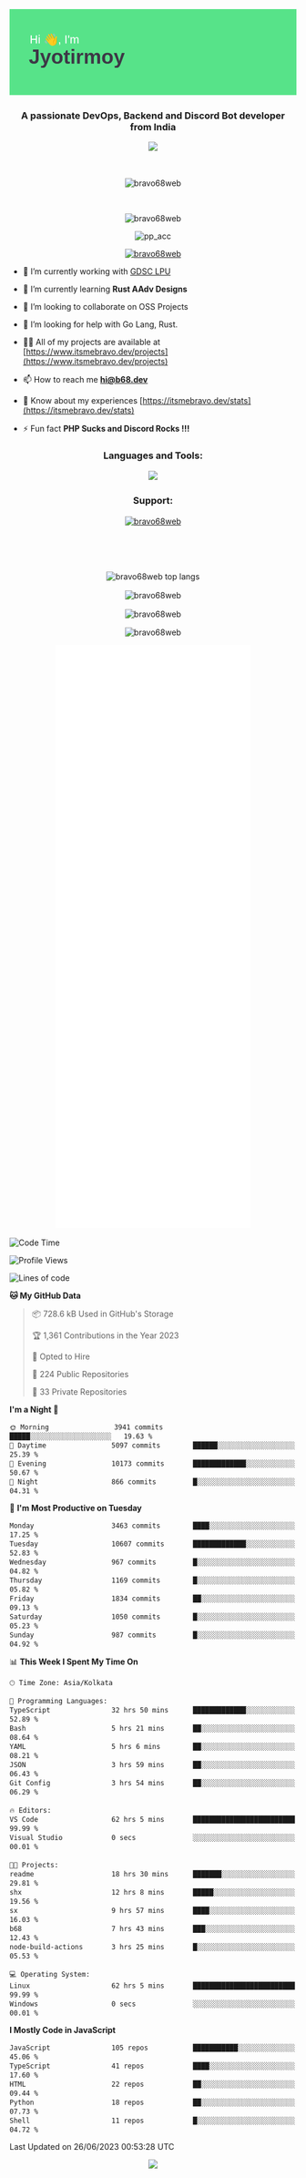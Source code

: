 <p align="center"><img src="header.png"></p>
<h3 align="center">A passionate DevOps, Backend and Discord Bot developer from India</h3>

<p align="center"><a href="https://discord.com/users/457039372009865226"><img src="https://lanyard-profile-readme.vercel.app/api/457039372009865226"></a></p>
                           
<br>
<p align="center"> <img src="https://komarev.com/ghpvc/?username=bravo68web&label=Profile%20views&color=0e75b6&style=flat" alt="bravo68web" /> </p>
<br>


<p align="center"><img src="https://github-profile-trophy.vercel.app/?username=bravo68web&theme=discord&column=3&row=2" alt="bravo68web" /> </p>
<p align="center"><img src="https://osu-embed.b68dev.xyz/pp_acc" alt="pp_acc" /> </p>

<p align="center"> <a href="https://twitter.com/bravo68web" target="blank"><img src="https://img.shields.io/twitter/follow/bravo68web?logo=twitter&style=for-the-badge" alt="bravo68web" /></a> </p>

- 🔭 I’m currently working with [GDSC LPU](https://gdsclpu.live/)

- 🌱 I’m currently learning **Rust AAdv Designs**

- 👯 I’m looking to collaborate on OSS Projects

- 🤝 I’m looking for help with Go Lang, Rust.

- 👨‍💻 All of my projects are available at [https://www.itsmebravo.dev/projects](https://www.itsmebravo.dev/projects)

<!-- - 💬 Ask me about **DF Techs** -->

- 📫 How to reach me **hi@b68.dev**

- 📄 Know about my experiences [https://itsmebravo.dev/stats](https://itsmebravo.dev/stats)

- ⚡ Fun fact **PHP Sucks and Discord Rocks !!!**

<h3 align="center">Languages and Tools:</h3>
<p align="center"> 
<img src="https://skillicons.dev/icons?i=aws,bash,c,cs,cpp,cloudflare,css,dart,devto,discord,bots,docker,electron,ember,emotion,express,fastapi,figma,firebase,flask,gcp,git,github,githubactions,go,gitlab,graphql,heroku,html,ai,ipfs,js,jest,linux,md,mastodon,mongodb,neovim,netlify,nextjs,nginx,nodejs,postgres,postman,powershell,py,react,redis,regex,replit,rocket,rust,sqlite,mysql,stackoverflow,styledcomponents,supabase,sentry,solidity,svg,tailwind,tauri,twitter,ts,unity,v,vercel,vim,vite,wasm,webpack,workers&perline=8&theme=dark" />
</p>

<h3 align="center">Support:</h3>
<p align="center"><a href="https://www.buymeacoffee.com/bravo68web"> <img align="center" src="https://cdn.buymeacoffee.com/buttons/v2/default-yellow.png" height="50" width="210" alt="bravo68web" /></a></p><br><br>
<br>

<p align="center"> <img align="center" src="https://github-readme-stats-sync.vercel.app/api/top-langs?username=bravo68web&count_private=true&show_icons=true&theme=radical&border_radius=10&&langs_count=10&layout=compact" alt="bravo68web top langs" /></p>

<p align="center"> <img align="center" src="https://github-readme-stats-sync.vercel.app/api?username=bravo68web&count_private=true&show_icons=true&theme=radical&border_radius=10" alt="bravo68web" /></p>

<p align="center"> <img align="center" src="https://github-readme-streak-stats.herokuapp.com?user=bravo68web&theme=dracula&hide_border=true" alt="bravo68web" /></p>

<p align="center"> <img align="center" src="https://github-readme-stats-sync.vercel.app/api/wakatime?username=bravo68web&count_private=true&show_icons=true&theme=aura_dark&border_radius=10&&langs_count=10&layout=compact&range=last_7_days" alt="bravo68web" /></p>

<p align="center"><img src="https://raw.githubusercontent.com/BRAVO68WEB/BRAVO68WEB/master/github-metrics.svg"></p>

<!--START_SECTION:waka-->
![Code Time](http://img.shields.io/badge/Code%20Time-4%2C995%20hrs%2012%20mins-blue)

![Profile Views](http://img.shields.io/badge/Profile%20Views-18-blue)

![Lines of code](https://img.shields.io/badge/From%20Hello%20World%20I%27ve%20Written-59.6%20million%20lines%20of%20code-blue)

**🐱 My GitHub Data** 

> 📦 728.6 kB Used in GitHub's Storage 
 > 
> 🏆 1,361 Contributions in the Year 2023
 > 
> 💼 Opted to Hire
 > 
> 📜 224 Public Repositories 
 > 
> 🔑 33 Private Repositories 
 > 
**I'm a Night 🦉** 

```text
🌞 Morning                3941 commits        █████░░░░░░░░░░░░░░░░░░░░   19.63 % 
🌆 Daytime                5097 commits        ██████░░░░░░░░░░░░░░░░░░░   25.39 % 
🌃 Evening                10173 commits       █████████████░░░░░░░░░░░░   50.67 % 
🌙 Night                  866 commits         █░░░░░░░░░░░░░░░░░░░░░░░░   04.31 % 
```
📅 **I'm Most Productive on Tuesday** 

```text
Monday                   3463 commits        ████░░░░░░░░░░░░░░░░░░░░░   17.25 % 
Tuesday                  10607 commits       █████████████░░░░░░░░░░░░   52.83 % 
Wednesday                967 commits         █░░░░░░░░░░░░░░░░░░░░░░░░   04.82 % 
Thursday                 1169 commits        █░░░░░░░░░░░░░░░░░░░░░░░░   05.82 % 
Friday                   1834 commits        ██░░░░░░░░░░░░░░░░░░░░░░░   09.13 % 
Saturday                 1050 commits        █░░░░░░░░░░░░░░░░░░░░░░░░   05.23 % 
Sunday                   987 commits         █░░░░░░░░░░░░░░░░░░░░░░░░   04.92 % 
```


📊 **This Week I Spent My Time On** 

```text
🕑︎ Time Zone: Asia/Kolkata

💬 Programming Languages: 
TypeScript               32 hrs 50 mins      █████████████░░░░░░░░░░░░   52.89 % 
Bash                     5 hrs 21 mins       ██░░░░░░░░░░░░░░░░░░░░░░░   08.64 % 
YAML                     5 hrs 6 mins        ██░░░░░░░░░░░░░░░░░░░░░░░   08.21 % 
JSON                     3 hrs 59 mins       ██░░░░░░░░░░░░░░░░░░░░░░░   06.43 % 
Git Config               3 hrs 54 mins       ██░░░░░░░░░░░░░░░░░░░░░░░   06.29 % 

🔥 Editors: 
VS Code                  62 hrs 5 mins       █████████████████████████   99.99 % 
Visual Studio            0 secs              ░░░░░░░░░░░░░░░░░░░░░░░░░   00.01 % 

🐱‍💻 Projects: 
readme                   18 hrs 30 mins      ███████░░░░░░░░░░░░░░░░░░   29.81 % 
shx                      12 hrs 8 mins       █████░░░░░░░░░░░░░░░░░░░░   19.56 % 
sx                       9 hrs 57 mins       ████░░░░░░░░░░░░░░░░░░░░░   16.03 % 
b68                      7 hrs 43 mins       ███░░░░░░░░░░░░░░░░░░░░░░   12.43 % 
node-build-actions       3 hrs 25 mins       █░░░░░░░░░░░░░░░░░░░░░░░░   05.53 % 

💻 Operating System: 
Linux                    62 hrs 5 mins       █████████████████████████   99.99 % 
Windows                  0 secs              ░░░░░░░░░░░░░░░░░░░░░░░░░   00.01 % 
```

**I Mostly Code in JavaScript** 

```text
JavaScript               105 repos           ███████████░░░░░░░░░░░░░░   45.06 % 
TypeScript               41 repos            ████░░░░░░░░░░░░░░░░░░░░░   17.60 % 
HTML                     22 repos            ██░░░░░░░░░░░░░░░░░░░░░░░   09.44 % 
Python                   18 repos            ██░░░░░░░░░░░░░░░░░░░░░░░   07.73 % 
Shell                    11 repos            █░░░░░░░░░░░░░░░░░░░░░░░░   04.72 % 
```




 Last Updated on 26/06/2023 00:53:28 UTC
<!--END_SECTION:waka-->

<p align="center"><img src="https://bravo68web.me/images/header_.png"></p>

